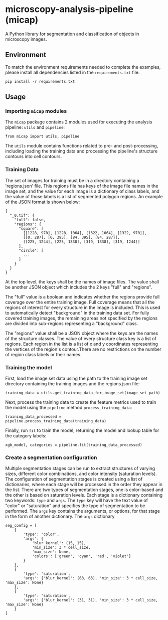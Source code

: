 # microscopy-analysis-pipeline (micap)
A Python library for segmentation and classification of objects in microscopy images.

## Environment
To match the environment requirements needed to complete the examples, please install all
dependencies listed in the `requirements.txt` file.

```
pip install -r requirements.txt
```

## Usage

### Importing `micap` modules

The `micap` package contains 2 modules used for executing the analysis pipeline: `utils` 
and `pipeline`:

    from micap import utils, pipeline

The `utils` module contains functions related to pre- and post-processing, including 
loading the training data and processing the pipeline's structure contours into cell
contours.

### Training Data

The set of images for training must be in a directory containing a 'regions.json' file. 
This regions file has keys of the image file names in the image set, and the value for 
each image is a dictionary of class labels, and the value of those labels is a list of
segmented polygon regions. An example of the JSON format is shown below:

    {
      "_0.tif": {
        "full": false, 
        "regions": {
          "square": [
            [[1228, 970], [1228, 1064], [1322, 1064], [1322, 970]], 
            [[0, 287], [0, 395], [84, 395], [84, 287]], 
            [[225, 1244], [225, 1338], [319, 1338], [319, 1244]]
          ],
          "circle": [
            ...
          ]
        }
      }
    }

At the top level, the keys shall be the names of image files. The value shall be 
another JSON object which includes the 2 keys "full" and "regions". 

The "full" value is a boolean and indicates whether the regions provide full coverage 
over the entire training image. Full coverage means that all the regions of interest 
for every structure in the image is included. This is used to automatically detect 
"background" in the training data set. For fully covered training images, the remaining 
areas not specified by the regions are divided into sub-regions representing a 
"background" class.

The "regions" value shall be a JSON object where the keys are the names of the structure
classes. The value of every structure class key is a list of regions. Each region in the list
is a list of x and y coordinates representing the vertices of the region's contour.There 
are no restrictions on the number of region class labels or their names.

### Training the model

First, load the image set data using the path to the training image set directory 
containing the training images and the regions.json file:

    training_data = utils.get_training_data_for_image_set(image_set_path)

Next, process the training data to create the feature metrics used to train the model 
using the `pipeline` method `process_training_data`:

    training_data_processed = pipeline.process_training_data(training_data)

Finally, run `fit` to train the model, returning the model and lookup table for the 
category labels:

    xgb_model, categories = pipeline.fit(training_data_processed)

### Create a segmentation configuration

Multiple segmentation stages can be run to extract structures of varying sizes, different 
color combinations, and color intensity (saturation levels). The configuration of 
segmentation stages is created using a list of dictionaries, where each stage will 
be processed in the order they appear in the list. There are two types of segmentation
stages, one is color-based and the other is based on saturation levels. Each stage is
a dictionary containing two keywords: `type` and `args`. The `type` key will have the text
value of "color" or "saturation" and specifies the type of segmentation to be performed. 
The `args` key contains the arguments, or options, for that stage in the form of another
dictionary. The `args` dictionary 

    seg_config = [
        {
            'type': 'color',
            'args': {
                'blur_kernel': (15, 15),
                'min_size': 3 * cell_size,
                'max_size': None,
                'colors': ['green', 'cyan', 'red', 'violet']
            }
        },
        {
            'type': 'saturation',
            'args': {'blur_kernel': (63, 63), 'min_size': 3 * cell_size, 'max_size': None}
        },
        {
            'type': 'saturation',
            'args': {'blur_kernel': (31, 31), 'min_size': 3 * cell_size, 'max_size': None}
        }
    ]